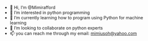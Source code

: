 - 👋 Hi, I’m @Mimirafford
- 👀 I’m interested in python programming
- 🌱 I’m currently learning  how to program using Python for machine learning
- 💞️ I’m looking to collaborate on python experts
- 📫 you can reach me through my email: mimiusoh@yahoo.com

<!---
Mimirafford/Mimirafford is a ✨ special ✨ repository because its `README.md` (this file) appears on your GitHub profile.
You can click the Preview link to take a look at your changes.
--->

